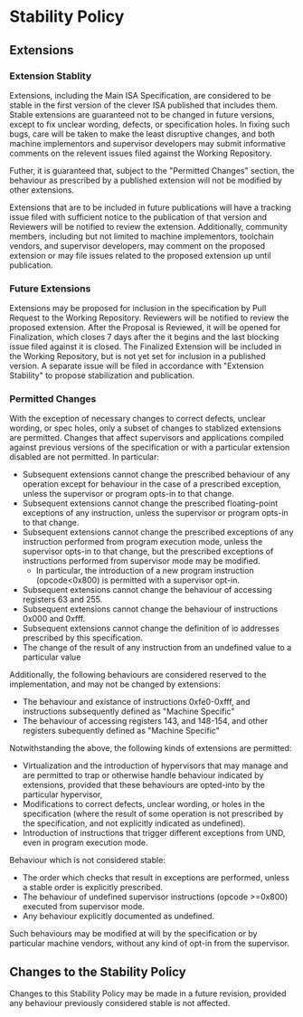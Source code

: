 # Stability Policy

## Extensions

### Extension Stablity

Extensions, including the Main ISA Specification, are considered to be stable in the first version of the clever ISA published that includes them. Stable extensions are guaranteed not to be changed in future versions, except to fix unclear wording, defects, or specification holes. 
In fixing such bugs, care will be taken to make the least disruptive changes, and both machine implementors and supervisor developers may submit informative comments on the relevent issues filed against the Working Repository. 

Futher, it is guaranteed that, subject to the "Permitted Changes" section, the behaviour as prescribed by a published extension will not be modified by other extensions.

Extensions that are to be included in future publications will have a tracking issue filed with sufficient notice to the publication of that version and Reviewers will be notified to review the extension. 
Additionally, community members, including but not limited to machine implementors, toolchain vendors, and supervisor developers, may comment on the proposed extension or may file issues related to the proposed extension up until publication.

### Future Extensions

Extensions may be proposed for inclusion in the specification by Pull Request to the Working Repository. Reviewers will be notified to review the proposed extension. After the Proposal is Reviewed, it will be opened for Finalization, which closes 7 days after the it begins and the last blocking issue filed against it is closed. 
The Finalized Extension will be included in the Working Repository, but is not yet set for inclusion in a published version. A separate issue will be filed in accordance with "Extension Stability" to propose stabilization and publication. 

### Permitted Changes

With the exception of necessary changes to correct defects, unclear wording, or spec holes, only a subset of changes to stablized extensions are permitted. 
Changes that affect supervisors and applications compiled against previous versions of the specification or with a particular extension disabled are not permitted. In particular:
- Subsequent extensions cannot change the prescribed behaviour of any operation except for behaviour in the case of a prescribed exception, unless the supervisor or program opts-in to that change.
- Subsequent extensions cannot change the prescribed floating-point exceptions of any instruction, unless the supervisor or program opts-in to that change.
- Subsequent extensions cannot change the prescribed exceptions of any instruction performed from program execution mode, unless the supervisor opts-in to that change, but the prescribed exceptions of instructions performed from supervisor mode may be modified. 
    - In particular, the introduction of a new program instruction (opcode<0x800) is permitted with a supervisor opt-in. 
- Subsequent extensions cannot change the behaviour of accessing registers 63 and 255. 
- Subsequent extensions cannot change the behaviour of instructions 0x000 and 0xfff.
- Subsequent extensions cannot change the definition of io addresses prescribed by this specification.
- The change of the result of any instruction from an undefined value to a particular value

Additionally, the following behaviours are considered reserved to the implementation, and may not be changed by extensions:
- The behaviour and existance of instructions 0xfe0-0xfff, and instructions subsequently defined as "Machine Specific"
- The behaviour of accessing registers 143, and 148-154, and other registers subequently defined as "Machine Specific"


Notwithstanding the above, the following kinds of extensions are permitted:
- Virtualization and the introduction of hypervisors that may manage and are permitted to trap or otherwise handle behaviour indicated by extensions, provided that these behaviours are opted-into by the particular hypervisor,
- Modifications to correct defects, unclear wording, or holes in the specification (where the result of some operation is not prescribed by the specification, and not explicitly indicated as undefined).
- Introduction of instructions that trigger different exceptions from UND, even in program execution mode. 

Behaviour which is not considered stable:
- The order which checks that result in exceptions are performed, unless a stable order is explicitly prescribed.
- The behaviour of undefined supervisor instructions (opcode >=0x800) executed from supervisor mode.
- Any behaviour explicitly documented as undefined. 

Such behaviours may be modified at will by the specification or by particular machine vendors, without any kind of opt-in from the supervisor.


## Changes to the Stability Policy

Changes to this Stability Policy may be made in a future revision, provided any behaviour previously considered stable is not affected. 

